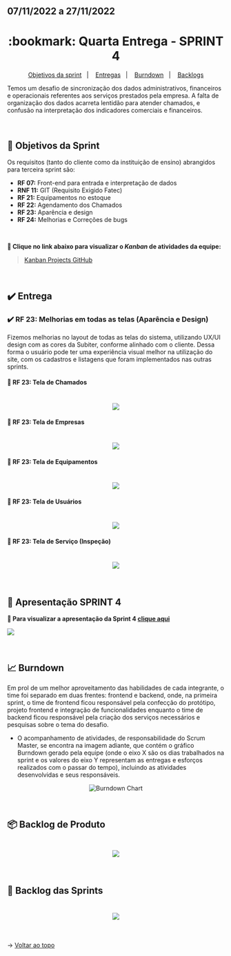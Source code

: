 ## 07/11/2022 a 27/11/2022

<span id="topo">

<h1 align="center">:bookmark: Quarta Entrega - SPRINT 4</h1>

<p align="center">
    <a href="#objetivos">Objetivos da sprint</a> &nbsp |&nbsp &nbsp
    <a href="#entregas">Entregas</a> &nbsp |&nbsp &nbsp
    <a href="#burndown">Burndown</a> &nbsp |&nbsp &nbsp
    <a href="#backlogs">Backlogs</a>
</p>

Temos um desafio de sincronização dos dados administrativos, financeiros e operacionais referentes aos serviços prestados pela empresa. A falta de organização dos dados acarreta lentidão para atender chamados, e confusão na interpretação dos indicadores comerciais e financeiros.

 <br>

<span id="objetivos">
    
## :dart: Objetivos da Sprint
Os requisitos (tanto do cliente como da instituição de ensino) abrangidos para terceira sprint são:
- **RF 07:** Front-end para entrada e interpretação de dados
- **RNF 11:** GIT (Requisito Exigido Fatec)
- **RF 21:** Equipamentos no estoque
- **RF 22:** Agendamento dos Chamados
- **RF 23:** Aparência e design
- **RF 24:** Melhorias e Correções de bugs
  
<br>
 
**:link: Clique no link abaixo para visualizar o *Kanban* de atividades da equipe:** 
> [Kanban Projects GitHub](https://github.com/orgs/Doc-Docker/projects/16)
  
<br>
    
<span id="entregas">
  
## :heavy_check_mark: Entrega

### :heavy_check_mark: RF 23: Melhorias em todas as telas (Aparência e Design)

Fizemos melhorias no layout de todas as telas do sistema, utilizando UX/UI design com as cores da Subiter, conforme alinhado com o cliente. Dessa forma o usuário pode ter uma experiência visual melhor na utilização do site, com os cadastros e listagens que foram implementados nas outras sprints.
    
#### 🚀 RF 23: Tela de Chamados
    
<h1 align="center"> <img src = "https://github.com/Doc-Docker/APISubiter/blob/main/docs/Imagens/1chamado.jpeg" /></h1>
    
#### 🚀 RF 23: Tela de Empresas
    
<h1 align="center"> <img src = "https://github.com/Doc-Docker/APISubiter/blob/main/docs/Imagens/2empresa.jpeg" /></h1>    
    
#### 🚀 RF 23: Tela de Equipamentos
    
<h1 align="center"> <img src = "https://github.com/Doc-Docker/APISubiter/blob/main/docs/Imagens/3equipamento.jpeg" /></h1>
    
#### 🚀 RF 23: Tela de Usuários
    
<h1 align="center"> <img src = "https://github.com/Doc-Docker/APISubiter/blob/main/docs/Imagens/4usu%C3%A1rio.jpeg" /></h1>
    
#### 🚀 RF 23: Tela de Serviço (Inspeção) 
   
<h1 align="center"> <img src = "https://github.com/Doc-Docker/APISubiter/blob/main/docs/Imagens/5servi%C3%A7o.jpeg" /></h1>    
    
<br>
    
## 🚀 Apresentação SPRINT 4

**:link: Para visualizar a apresentação da Sprint 4 [clique aqui](https://www.youtube.com/watch?v=yVF6tg5Zu9Q&ab_channel=DocDocker)** 

[![](https://github.com/Doc-Docker/APISubiter/blob/main/docs/Imagens/youtubelogo.png)](https://www.youtube.com/watch?v=yVF6tg5Zu9Q&ab_channel=DocDocker)    
    
<br>    
    
<span id="burndown">
    
## :chart_with_upwards_trend: Burndown

Em prol de um melhor aproveitamento das habilidades de cada integrante, o time foi separado em duas frentes: frontend e backend, onde, na primeira sprint, o time de frontend ficou responsável pela confecção do protótipo, projeto frontend e integração de funcionalidades enquanto o time de backend ficou responsável pela criação dos serviços necessários e pesquisas sobre o tema do desafio. 

- O acompanhamento de atividades, de responsabilidade do Scrum Master, se encontra na imagem adiante, que contém o gráfico Burndown gerado pela equipe (onde o eixo X são os dias trabalhados na sprint e os valores do eixo Y representam as entregas e esforços realizados com o passar do tempo), incluindo as atividades desenvolvidas e seus responsáveis.
    
<div align="center">
    
![Burndown Chart](https://github.com/Doc-Docker/APISubiter/blob/main/docs/Imagens/burndown4.png)
</div>

<br>
  
<span id="backlogs">

## 📦 Backlog de Produto

<h1 align="center"> <img src = "https://github.com/Doc-Docker/APISubiter/blob/main/docs/Imagens/Backlog_Produto_4.png" /></h1>
    
<br>

## :dart: Backlog das Sprints

<h1 align="center"> <img src = "https://github.com/Doc-Docker/APISubiter/blob/main/docs/Imagens/Backlog_Sprints3.PNG" /></h1>
    
<br>
  
→ [Voltar ao topo](#topo)
